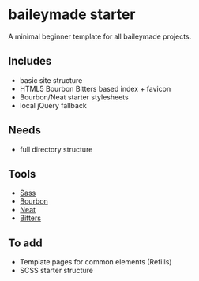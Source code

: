 # baileymade starter

A minimal beginner template for all baileymade projects.

## Includes

- basic site structure
- HTML5 Bourbon Bitters based index + favicon
- Bourbon/Neat starter stylesheets
- local jQuery fallback

## Needs

- full directory structure

## Tools

- [Sass](http://sass-lang.com/)
- [Bourbon](http://bourbon.io/)
- [Neat](http://neat.bourbon.io/)
- [Bitters](http://bitters.bourbon.io/)

## To add

- Template pages for common elements (Refills)
- SCSS starter structure

